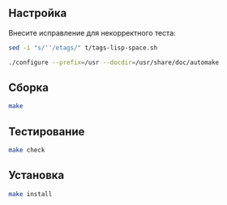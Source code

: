 <package-info :package="package" showsbu2></package-info>

<script>
		new Vue({
		el: '#main',
		data: { package: {} },
		mounted: function () {
				this.getPackage('automake');
		},
		methods: {
			getPackage: function(name) {
					getPackage(name)
					.then(response => this.package = response);
			},
		}
  })
</script>

## Настройка

Внесите исправление для некорректного теста:
```bash
sed -i "s/''/etags/" t/tags-lisp-space.sh
```

```bash
./configure --prefix=/usr --docdir=/usr/share/doc/automake
```

## Сборка

```bash
make
```

## Тестирование

```bash
make check
```

## Установка

```bash
make install
```
